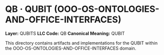 # QB · QUBIT (OOO-OS-ONTOLOGIES-AND-OFFICE-INTERFACES)

**Layer:** QUBITS
**LLC Code:** QB
**Canonical Meaning:** QUBIT

This directory contains artifacts and implementations for the QUBIT within the OOO-OS-ONTOLOGIES-AND-OFFICE-INTERFACES domain.
